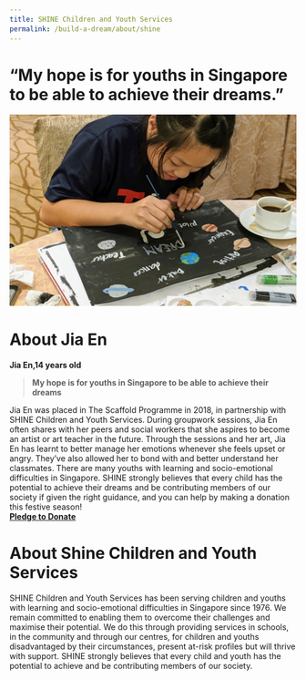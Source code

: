 ```yaml
---
title: SHINE Children and Youth Services
permalink: /build-a-dream/about/shine
---
```

# “My hope is for youths in Singapore to be able to achieve their dreams.”   
<a href="www.marinabaysands.com/artsciencemuseum"> <img src="/images/Jia_En.jpg" /></a>
# About Jia En
**Jia En,14 years old**

> **My hope is for youths in Singapore to be able to achieve their dreams**

Jia En was placed in The Scaffold Programme in 2018, in partnership with SHINE Children and Youth Services. During groupwork sessions, Jia En often shares with her peers and social workers that she aspires to become an artist or art teacher in the future. Through the sessions and her art, Jia En has learnt to better manage her emotions whenever she feels upset or angry. They’ve also allowed her to bond with and better understand her classmates.
There are many youths with learning and socio-emotional difficulties in Singapore. SHINE strongly believes that every child has the potential to achieve their dreams and be contributing members of our society if given the right guidance, and you can help by making a donation this festive season!
<font color="orangered"><b><br><a href="www.marinabaysands.com/artsciencemuseum">Pledge to Donate</a></b></font>
<br>
      
# About Shine Children and Youth Services 
  
SHINE Children and Youth Services has been serving children and youths with learning and socio-emotional difficulties in Singapore since 1976. We remain committed to enabling them to overcome their challenges and maximise their potential. We do this through providing services in schools, in the community and through our centres, for children and youths disadvantaged by their circumstances, present at-risk profiles but will thrive with support. SHINE strongly believes that every child and youth has the potential to achieve and be contributing members of our society.

